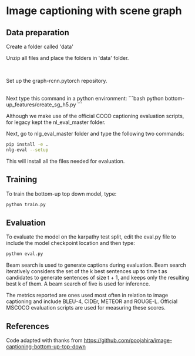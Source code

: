 <h1> Image captioning with scene graph </h1>

<h2> Data preparation </h2>

Create a folder called 'data'

Unzip all files and place the folders in 'data' folder.

<br>

Set up the graph-rcnn.pytorch repository.

<br>
Next type this command in a python environment: 
```bash
python bottom-up_features/create_sg_h5.py
```


<br>

Although we make use of the official COCO captioning evaluation scripts, for legacy kept the nl_eval_master folder. 

Next, go to nlg_eval_master folder and type the following two commands:
```bash
pip install -e .
nlg-eval --setup
```
This will install all the files needed for evaluation. 


<h2> Training </h2>

To train the bottom-up top down model, type:
```bash
python train.py
```

<h2> Evaluation </h2>

To evaluate the model on the karpathy test split, edit the eval.py file to include the model checkpoint location and then type:
```bash
python eval.py
```

Beam search is used to generate captions during evaluation. Beam search iteratively considers the set of the k best sentences up to time t as candidates to generate sentences of size t + 1, and keeps only the resulting best k of them. A beam search of five is used for inference.

The metrics reported are ones used most often in relation to image captioning and include BLEU-4, CIDEr, METEOR and ROUGE-L. Official MSCOCO evaluation scripts are used for measuring these scores.
  
<h2>References</h2>

Code adapted with thanks from https://github.com/poojahira/image-captioning-bottom-up-top-down

